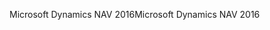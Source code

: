 <span data-ttu-id="c1ada-101">Microsoft Dynamics NAV 2016</span><span class="sxs-lookup"><span data-stu-id="c1ada-101">Microsoft Dynamics NAV 2016</span></span>
